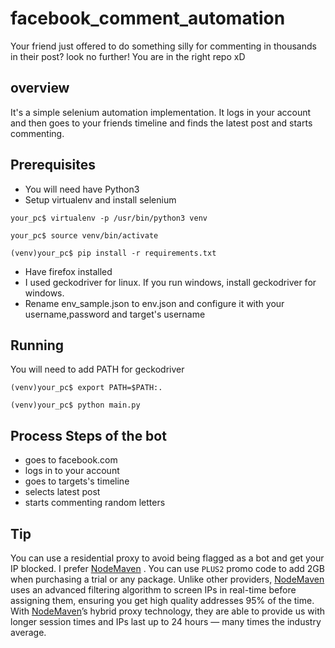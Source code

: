 # facebook_comment_automation
Your friend just offered to do something silly for commenting in thousands in their post? look no further! You are in the right repo xD 

## overview
It's a simple selenium automation implementation. It logs in your account and then goes to your friends timeline and finds the latest post and starts commenting.

## Prerequisites
- You will need have Python3
- Setup virtualenv and install selenium
```console
your_pc$ virtualenv -p /usr/bin/python3 venv
```
```console
your_pc$ source venv/bin/activate
```
```console
(venv)your_pc$ pip install -r requirements.txt
```
- Have firefox installed
- I used geckodriver for linux. If you run windows, install geckodriver for windows.
- Rename env_sample.json to env.json and configure it with your username,password and target's username

## Running
You will need to add PATH for geckodriver
```console
(venv)your_pc$ export PATH=$PATH:.
```
```console
(venv)your_pc$ python main.py
```

## Process Steps of the bot
- goes to facebook.com
- logs in to your account
- goes to targets's timeline
- selects latest post
- starts commenting random letters


## Tip
You can use a residential proxy to avoid being flagged as a bot and get your IP blocked. I prefer [NodeMaven](https://go.nodemaven.com/proxies17) . You can use `PLUS2` promo code to add 2GB when purchasing a trial or any package. Unlike other providers, [NodeMaven](https://go.nodemaven.com/proxies17) uses an advanced filtering algorithm to screen IPs in real-time before assigning them, ensuring you get high quality addresses 95% of the time. With [NodeMaven](https://go.nodemaven.com/proxies17)’s hybrid proxy technology, they are able to provide us with longer session times and IPs last up to 24 hours — many times the industry average.


